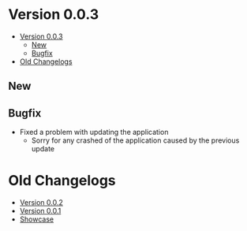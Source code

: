 # Version 0.0.3

- [Version 0.0.3](#version-003)
  - [New](#new)
  - [Bugfix](#bugfix)
- [Old Changelogs](#old-changelogs)
## New

## Bugfix

* Fixed a problem with updating the application
  * Sorry for any crashed of the application caused by the previous update

# Old Changelogs

* [Version 0.0.2][v0.0.2]
* [Version 0.0.1][v0.0.1]
* [Showcase][showcase]

[v0.0.1]: Changelogs/v0.0.1.md
[v0.0.2]: Changelogs/v0.0.2.md
[showcase]: Changelogs/Showcase.md
